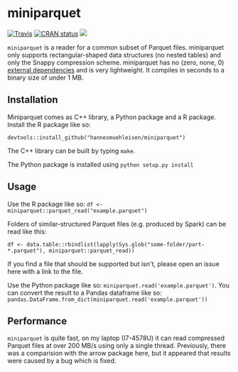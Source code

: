 # miniparquet
[![Travis](https://api.travis-ci.org/hannesmuehleisen/miniparquet.svg?branch=master)](https://travis-ci.org/hannesmuehleisen/miniparquet)
[![CRAN
status](https://www.r-pkg.org/badges/version/miniparquet)](https://cran.r-project.org/package=miniparquet)
[![](http://cranlogs.r-pkg.org/badges/miniparquet)](https://dgrtwo.shinyapps.io/cranview/)

`miniparquet` is a reader for a common subset of Parquet files. miniparquet only supports rectangular-shaped data structures (no nested tables) and only the Snappy compression scheme. miniparquet has no (zero, none, 0) [external dependencies](https://research.swtch.com/deps) and is very lightweight. It compiles in seconds to a binary size of under 1 MB.

## Installation
Miniparquet comes as C++ library, a Python package and a R package. Install the R package like so:

`devtools::install_github("hannesmuehleisen/miniparquet")`

The C++ library can be built by typing `make`.

The Python package is installed using `python setup.py install`


## Usage
Use the R package like so: `df <- miniparquet::parquet_read("example.parquet")`

Folders of similar-structured Parquet files (e.g. produced by Spark) can be read like this:

`df <- data.table::rbindlist(lapply(Sys.glob("some-folder/part-*.parquet"), miniparquet::parquet_read))`

If you find a file that should be supported but isn't, please open an issue here with a link to the file.

Use the Python package like so: `miniparquet.read('example.parquet')`. You can convert the result to a Pandas dataframe like so: `pandas.DataFrame.from_dict(miniparquet.read('example.parquet'))`


## Performance
`miniparquet` is quite fast, on my laptop (I7-4578U) it can read compressed Parquet files at over 200 MB/s using only a single thread. Previously, there was a comparision with the arrow package here, but it appeared that results were caused by a bug which is fixed.